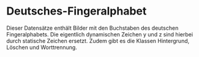 # Deutsches-Fingeralphabet
Dieser Datensätze enthält Bilder mit den Buchstaben des deutschen Fingeralphabets. Die eigentlich dynamischen Zeichen y und z sind hierbei durch statische Zeichen ersetzt. Zudem gibt es die Klassen Hintergrund, Löschen und Worttrennung.
